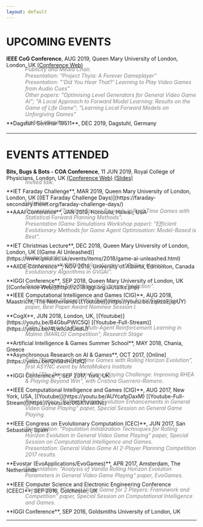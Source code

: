 ```yaml
---
layout: default
---
```


# [](#upcoming)UPCOMING EVENTS

**IEEE CoG Conference**, AUG 2019, Queen Mary University of London, London, UK [(Conference Web)](https://ieee-cog.org)
<div style="margin-left:50px; margin-top:-20px; margin-bottom:-10px; color:gray; font-style: italic">Publicity and Media Chair.<br />
Presentation: "Project Thyia: A Forever Gameplayer"<br />
Presentation: "'Did You Hear That?' Learning to Play Video Games from Audio Cues"<br />
Other papers: "Optimising Level Generators for General Video Game AI"; "A Local Approach to Forward Model Learning: Results on the Game of Life Game"; "Learning Local Forward Models on Unforgiving Games"</div><br />
**Dagstuhl Seminar 19511**, DEC 2019, Dagstuhl, Germany
<div style="margin-left:50px; margin-top:-20px; margin-bottom:-10px; color:gray; font-style: italic">Invited attendee.</div><br />
<hr>

# [](#past)EVENTS ATTENDED

**Bits, Bugs & Bots - COA Conference**, 11 JUN 2019, Royal College of Physicians, London, UK [(Conference Web)](https://www.coa.co.uk/events/coa-conference-2019) [(Slides)](assets/pdf/COA19presentation.pdf)
<div style="margin-left:50px; margin-top:-20px; margin-bottom:-10px; color:gray; font-style: italic">Invited talk.</div><br />
**IET Faraday Challenge**, MAR 2019, Queen Mary University of London, London, UK [(IET Faraday Challenge Days)](https://faraday-secondary.theiet.org/faraday-challenge-days/)
<div style="margin-left:50px; margin-top:-20px; margin-bottom:-10px; color:gray; font-style: italic">Volunteer.</div><br />
**AAAI Conference**, JAN 2019, Honolulu, Hawaii, USA 
<div style="margin-left:50px; margin-top:-20px; margin-bottom:-10px; color:gray; font-style: italic">Presentation: "Tackling Sparse Rewards in Real-Time Games with Statistical Forward Planning Methods".<br />
Presentation (Game Simulations Workshop paper): "Efficient Evolutionary Methods for Game Agent Optimisation: Model-Based is Best".</div><br />
**IET Christmas Lecture**, DEC 2018, Queen Mary University of London, London, UK [(Game AI Unleashed)](https://www.qmul.ac.uk/events/items/2018/game-ai-unleashed.html)
<div style="margin-left:50px; margin-top:-20px; margin-bottom:-10px; color:gray; font-style: italic">Invited speaker.</div><br />
**AIIDE Conference**, NOV 2018, University of Alberta, Edmonton, Canada 
<div style="margin-left:50px; margin-top:-20px; margin-bottom:-10px; color:gray; font-style: italic">Demo paper: "VERTIGØ: Visualisation of Rolling Horizon Evolutionary Algorithms in GVGAI".</div><br />
**IGGI Conference**, SEP 2018, Queen Mary University of London, UK [(Conference Web)](http://2018.iggi.org.uk/talks.php)
<div style="margin-left:50px; margin-top:-20px; margin-bottom:-10px; color:gray; font-style: italic">Program Chair. Talk: "General Outcome Prediction".</div><br />
**IEEE Computational Intelligence and Games (CIG)**, AUG 2018, Maastricht, The Netherlands [(Youtube)](https://youtu.be/zq9zaEjspUY)
<div style="margin-left:50px; margin-top:-20px; margin-bottom:-10px; color:gray; font-style: italic">Presentation: "General Win Prediction from Agent Experience" paper, Best Paper Award Nominee Session I.</div><br />
**CogX**, JUN 2018, London, UK, [(Youtube)](https://youtu.be/B4GbuPWlC5Q) [(Youtube-Full-Stream)](https://youtu.be/4Lw1cJdUedU)
<div style="margin-left:50px; margin-top:-20px; margin-bottom:-10px; color:gray; font-style: italic">Talk: "Learning to Play: Multi-Agent Reinforcement Learning in Malmo (MARLO) Competition", Research Stage</div><br />
**Artificial Intelligence & Games Summer School**, MAY 2018, Chania, Greece
<div style="margin-left:50px; margin-top:-20px; margin-bottom:-10px; color:gray; font-style: italic"></div><br />
**Asynchronous Research on AI & Games**, OCT 2017, [Online](https://youtu.be/Qh59xHU1zlQ)
<div style="margin-left:50px; margin-top:-20px; margin-bottom:-10px; color:gray; font-style: italic">Talk: "Planning in Real-time Games with Rolling Horizon Evolution", first ASYNC event by MetaMakers Institute</div><br />
**IGGI Conference**, SEP 2017, York, UK.
<div style="margin-left:50px; margin-top:-20px; margin-bottom:-10px; color:gray; font-style: italic">Talk: "The General Video Game Playing Challenge: Improving RHEA & Playing Beyond Win", with Cristina Guerrero-Romero.</div><br />
**IEEE Computational Intelligence and Games (CIG)**, AUG 2017, New York, USA, [(Youtube)](https://youtu.be/AUYcafpDaxM) [(Youtube-Full-Stream)](https://youtu.be/0fSK1VI9XNc)
<div style="margin-left:50px; margin-top:-20px; margin-bottom:-10px; color:gray; font-style: italic">Presentation: "Rolling Horizon Evolution Enhancements in General Video Game Playing" paper, Special Session on General Game Playing.</div><br />
**IEEE Congress on Evolutionary Computation (CEC)**, JUN 2017, San Sebastian, Spain
<div style="margin-left:50px; margin-top:-20px; margin-bottom:-10px; color:gray; font-style: italic">Presentation: "Population Initialization Techniques for Rolling Horizon Evolution in General Video Game Playing" paper, Special Session on Computational Intelligence and Games. <br />
Presentation: General Video Game AI 2-Player Planning Competition 2017 results. </div><br />
**Evostar (EvoApplications/EvoGames)**, APR 2017, Amsterdam, The Netherlands
<div style="margin-left:50px; margin-top:-20px; margin-bottom:-10px; color:gray; font-style: italic">Presentation: "Analysis of Vanilla Rolling Horizon Evolution Parameters in General Video Game Playing" paper, EvoGames.</div><br />
**IEEE Computer Science and Electronic Engineering Conference (CEEC)**, SEP 2016, Colchester, UK 
<div style="margin-left:50px; margin-top:-20px; margin-bottom:-10px; color:gray; font-style: italic">Presentation: "General Video Game for 2 Players: Framework and Competition" paper, Special Session on Computational Intelligence and Games.</div><br />
**IGGI Conference**, SEP 2016, Goldsmiths University of London, UK <br/>


<hr>

<div class="contactfooter"><a href="mailto:r.d.gaina@qmul.ac.uk"><i class="fas fa-envelope"></i></a> <a href="https://www.researchgate.net/profile/Raluca_Gaina"><i class="fab fa-researchgate"></i></a> <a href="https://scholar.google.co.uk/citations?user=tC5klQYAAAAJ"><i class="fab fa-google"></i></a> <a href="https://www.linkedin.com/in/raluca-gaina-347518114/"><i class="fab fa-linkedin"></i></a> <a href="https://twitter.com/b_gum22"><i class="fab fa-twitter"></i></a> <a href="https://publists.qmul.ac.uk/userprofile.html?uid=41431&em=false"><i class="fas fa-archive"></i></a></div>
